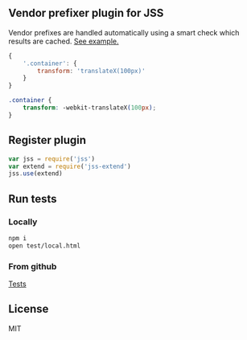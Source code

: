 ## Vendor prefixer plugin for JSS

Vendor prefixes are handled automatically using a smart check which results are cached. [See example.](http://jsstyles.github.io/jss-vendor-prefixer/examples/property/index.html)

```javascript
{
    '.container': {
        transform: 'translateX(100px)'
    }
}
```
```css
.container {
    transform: -webkit-translateX(100px);
}
```

## Register plugin

```javascript
var jss = require('jss')
var extend = require('jss-extend')
jss.use(extend)
```

## Run tests

### Locally
```bash
npm i
open test/local.html
```
### From github

[Tests](https://jsstyles.github.com/jss-extend/test)

## License

MIT
